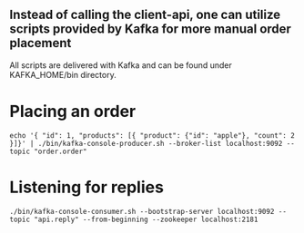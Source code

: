 ## Instead of calling the client-api, one can utilize scripts provided by Kafka for more manual order placement
All scripts are delivered with Kafka and can be found under KAFKA_HOME/bin directory.

# Placing an order
`echo '{ "id": 1, "products": [{ "product": {"id": "apple"}, "count": 2 }]}' | ./bin/kafka-console-producer.sh --broker-list localhost:9092 --topic "order.order"`

# Listening for replies
`./bin/kafka-console-consumer.sh --bootstrap-server localhost:9092 --topic "api.reply" --from-beginning --zookeeper localhost:2181`